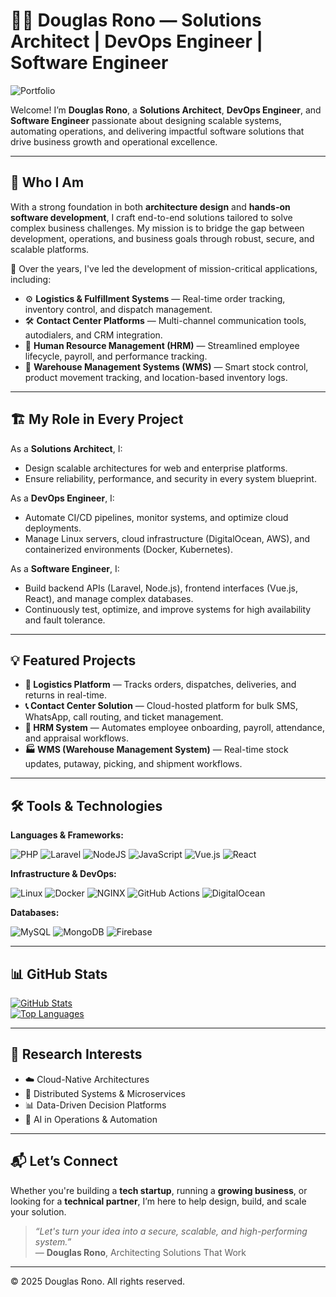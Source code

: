 # 👨‍💻 Douglas Rono — Solutions Architect | DevOps Engineer | Software Engineer

![Portfolio](https://img.shields.io/badge/Portfolio-%23000000.svg?style=for-the-badge&logo=firefox&logoColor=%23FF7139)

Welcome! I’m **Douglas Rono**, a **Solutions Architect**, **DevOps Engineer**, and **Software Engineer** passionate about designing scalable systems, automating operations, and delivering impactful software solutions that drive business growth and operational excellence.

---

## 🚀 Who I Am

With a strong foundation in both **architecture design** and **hands-on software development**, I craft end-to-end solutions tailored to solve complex business challenges. My mission is to bridge the gap between development, operations, and business goals through robust, secure, and scalable platforms.

🔹 Over the years, I've led the development of mission-critical applications, including:

- ⚙️ **Logistics & Fulfillment Systems** — Real-time order tracking, inventory control, and dispatch management.
- 🛠️ **Contact Center Platforms** — Multi-channel communication tools, autodialers, and CRM integration.
- 🧠 **Human Resource Management (HRM)** — Streamlined employee lifecycle, payroll, and performance tracking.
- 🏢 **Warehouse Management Systems (WMS)** — Smart stock control, product movement tracking, and location-based inventory logs.

---

## 🏗️ My Role in Every Project

As a **Solutions Architect**, I:
- Design scalable architectures for web and enterprise platforms.
- Ensure reliability, performance, and security in every system blueprint.

As a **DevOps Engineer**, I:
- Automate CI/CD pipelines, monitor systems, and optimize cloud deployments.
- Manage Linux servers, cloud infrastructure (DigitalOcean, AWS), and containerized environments (Docker, Kubernetes).

As a **Software Engineer**, I:
- Build backend APIs (Laravel, Node.js), frontend interfaces (Vue.js, React), and manage complex databases.
- Continuously test, optimize, and improve systems for high availability and fault tolerance.

---

## 💡 Featured Projects

- **🧭 Logistics Platform** — Tracks orders, dispatches, deliveries, and returns in real-time.
- **📞 Contact Center Solution** — Cloud-hosted platform for bulk SMS, WhatsApp, call routing, and ticket management.
- **🧾 HRM System** — Automates employee onboarding, payroll, attendance, and appraisal workflows.
- **🏭 WMS (Warehouse Management System)** — Real-time stock updates, putaway, picking, and shipment workflows.

---

## 🛠️ Tools & Technologies

**Languages & Frameworks:**

![PHP](https://img.shields.io/badge/php-%2320232a.svg?style=for-the-badge&logo=php)
![Laravel](https://img.shields.io/badge/laravel-%231572B6.svg?style=for-the-badge&logo=laravel&logoColor=white)
![NodeJS](https://img.shields.io/badge/node.js-6DA55F?style=for-the-badge&logo=node.js&logoColor=white)
![JavaScript](https://img.shields.io/badge/javascript-%23323330.svg?style=for-the-badge&logo=javascript)
![Vue.js](https://img.shields.io/badge/vuejs-%2335495e.svg?style=for-the-badge&logo=vue.js)
![React](https://img.shields.io/badge/react-%2320232a.svg?style=for-the-badge&logo=react)

**Infrastructure & DevOps:**

![Linux](https://img.shields.io/badge/Linux-FCC624?style=for-the-badge&logo=linux)
![Docker](https://img.shields.io/badge/docker-%230db7ed.svg?style=for-the-badge&logo=docker)
![NGINX](https://img.shields.io/badge/nginx-%23009639.svg?style=for-the-badge&logo=nginx)
![GitHub Actions](https://img.shields.io/badge/github%20actions-%232671E5.svg?style=for-the-badge&logo=githubactions)
![DigitalOcean](https://img.shields.io/badge/DigitalOcean-%230167ff.svg?style=for-the-badge&logo=digitalocean)

**Databases:**

![MySQL](https://img.shields.io/badge/mysql-%2300f.svg?style=for-the-badge&logo=mysql)
![MongoDB](https://img.shields.io/badge/MongoDB-%234ea94b.svg?style=for-the-badge&logo=mongodb)
![Firebase](https://img.shields.io/badge/Firebase-039BE5?style=for-the-badge&logo=firebase)

---

## 📊 GitHub Stats

[![GitHub Stats](https://github-readme-stats.vercel.app/api/?username=douglasrono&count_private=true&theme=tokyonight&showicons=true)]()  
[![Top Languages](https://github-readme-stats.vercel.app/api/top-langs/?username=douglasrono&langs_count=15&theme=tokyonight)]()

---

## 🧠 Research Interests

- ☁️ Cloud-Native Architectures  
- 🔄 Distributed Systems & Microservices  
- 📊 Data-Driven Decision Platforms  
- 🤖 AI in Operations & Automation  

---

## 📬 Let’s Connect

Whether you're building a **tech startup**, running a **growing business**, or looking for a **technical partner**, I’m here to help design, build, and scale your solution.

> *“Let's turn your idea into a secure, scalable, and high-performing system.”*  
> — **Douglas Rono**, Architecting Solutions That Work

---

© 2025 Douglas Rono. All rights reserved.

